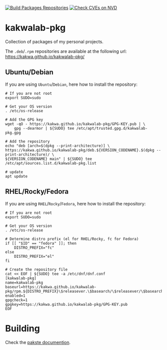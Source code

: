 [![Build Packages Repositories](https://github.com/kakwa/kakwalab-pkg/actions/workflows/repos.yml/badge.svg)](https://github.com/kakwa/kakwalab-pkg/actions/workflows/repos.yml)
[![Check CVEs on NVD](https://github.com/kakwa/kakwalab-pkg/actions/workflows/vulncheck.yml/badge.svg)](https://github.com/kakwa/kakwalab-pkg/actions/workflows/vulncheck.yml)

# kakwalab-pkg

Collection of packages of my personal projects.

The `.deb`/`.rpm` repositories are available at the following url: https://kakwa.github.io/kakwalab-pkg/

## Ubuntu/Debian

If you are using `Ubuntu`/`Debian`, here how to install the repository:

```shell
# If you are not root
export SUDO=sudo

# Get your OS version
. /etc/os-release

# Add the GPG key
wget -qO - https://kakwa.github.io/kakwalab-pkg/GPG-KEY.pub | \
    gpg --dearmor | ${SUDO} tee /etc/apt/trusted.gpg.d/kakwalab-pkg.gpg

# Add the repository
echo "deb [arch=$(dpkg --print-architecture)] \
https://kakwa.github.io/kakwalab-pkg/deb.${VERSION_CODENAME}.$(dpkg --print-architecture)/ \
${VERSION_CODENAME} main" | ${SUDO} tee /etc/apt/sources.list.d/kakwalab-pkg.list

# update
apt update
```

## RHEL/Rocky/Fedora

If you are using `RHEL`/`Rocky`/`Fedora`, here how to install the repository:

```shell
# If you are not root
export SUDO=sudo

# Get your OS version
. /etc/os-release

# Determine distro prefix (el for RHEL/Rocky, fc for Fedora)
if [[ "$ID" == "fedora" ]]; then
    DISTRO_PREFIX="fc"
else
    DISTRO_PREFIX="el"
fi

# Create the repository file
cat << EOF | ${SUDO} tee -a /etc/dnf/dnf.conf
[kakwalab-pkg]
name=kakwalab-pkg
baseurl=https://kakwa.github.io/kakwalab-pkg/rpm.${DISTRO_PREFIX}\$releasever.\$basearch/\$releasever/\$basearch/
enabled=1
gpgcheck=1
gpgkey=https://kakwa.github.io/kakwalab-pkg/GPG-KEY.pub
EOF
```

# Building

Check the [pakste documention](https://kakwa.github.io/pakste/).
